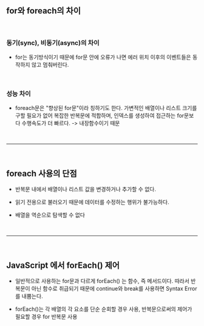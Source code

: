 
## for와 foreach의 차이
<br/>

### 동기(sync), 비동기(async)의 차이

- for는 동기방식이기 때문에 for문 안에 오류가 나면 에러 위치 이후의 이벤트들은 동작하지 않고 멈춰버린다.
<br/>

### 성능 차이

- foreach문은 "향상된 for문"이라 칭하기도 한다. 가변적인 배열이나 리스트 크기를 구할 필요가 없어 복잡한 반복문에 적합하며, 인덱스를 생성하여 접근하는 for문보다 수행속도가 더 빠르다.
-> 내장함수이기 때문
<br/>

---

<br/>

## foreach 사용의 단점

- 반복문 내에서 배열이나 리스트 값을 변경하거나 추가할 수 없다. 

- 읽기 전용으로 불러오기 때문에 데이터를 수정하는 행위가 불가능하다.

- 배열을 역순으로 탐색할 수 없다

<br/>

---

<br/>

## JavaScript 에서 forEach() 제어

- 일반적으로 사용하는 for문과 다르게 forEach() 는 함수, 즉 메서드이다. 따라서 반복문이 아닌 함수로 취급되기 때문에 continue와 break를 사용하면 Syntax Error를 내뿜는다.

- forEach()는 각 배열의 각 요소를 단순 순회할 경우 사용, 반복문으로써의 제어가 필요할 경우 for 반복문 사용